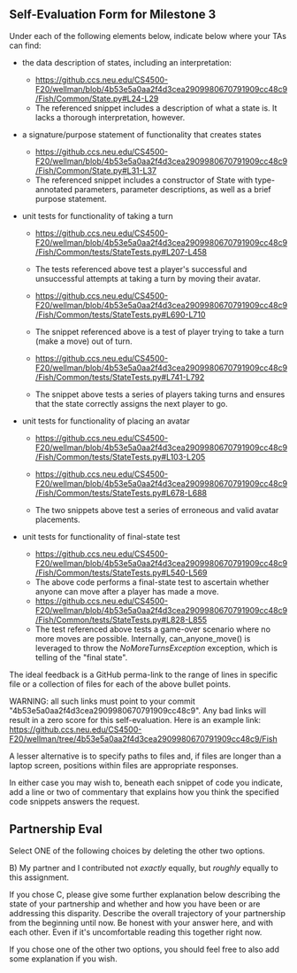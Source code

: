 ## Self-Evaluation Form for Milestone 3

Under each of the following elements below, indicate below where your
TAs can find:

- the data description of states, including an interpretation:
  - https://github.ccs.neu.edu/CS4500-F20/wellman/blob/4b53e5a0aa2f4d3cea2909980670791909cc48c9/Fish/Common/State.py#L24-L29
  - The referenced snippet includes a description of what a state is. It lacks a thorough interpretation, however.

- a signature/purpose statement of functionality that creates states 
  - https://github.ccs.neu.edu/CS4500-F20/wellman/blob/4b53e5a0aa2f4d3cea2909980670791909cc48c9/Fish/Common/State.py#L31-L37
  - The referenced snippet includes a constructor of State with type-annotated parameters, parameter descriptions, as well as a brief purpose statement.

- unit tests for functionality of taking a turn
  - https://github.ccs.neu.edu/CS4500-F20/wellman/blob/4b53e5a0aa2f4d3cea2909980670791909cc48c9/Fish/Common/tests/StateTests.py#L207-L458
  - The tests referenced above test a player's successful and unsuccessful attempts at taking a turn by moving their avatar.

  - https://github.ccs.neu.edu/CS4500-F20/wellman/blob/4b53e5a0aa2f4d3cea2909980670791909cc48c9/Fish/Common/tests/StateTests.py#L690-L710
  - The snippet referenced above is a test of player trying to take a turn (make a move) out of turn.

  - https://github.ccs.neu.edu/CS4500-F20/wellman/blob/4b53e5a0aa2f4d3cea2909980670791909cc48c9/Fish/Common/tests/StateTests.py#L741-L792
  - The snippet above tests a series of players taking turns and ensures that the state correctly assigns the next player to go.

- unit tests for functionality of placing an avatar
  - https://github.ccs.neu.edu/CS4500-F20/wellman/blob/4b53e5a0aa2f4d3cea2909980670791909cc48c9/Fish/Common/tests/StateTests.py#L103-L205

  - https://github.ccs.neu.edu/CS4500-F20/wellman/blob/4b53e5a0aa2f4d3cea2909980670791909cc48c9/Fish/Common/tests/StateTests.py#L678-L688
  - The two snippets above test a series of erroneous and valid avatar placements.

- unit tests for functionality of final-state test
  - https://github.ccs.neu.edu/CS4500-F20/wellman/blob/4b53e5a0aa2f4d3cea2909980670791909cc48c9/Fish/Common/tests/StateTests.py#L540-L569
  - The above code performs a final-state test to ascertain whether anyone can move after a player has made a move.
  - https://github.ccs.neu.edu/CS4500-F20/wellman/blob/4b53e5a0aa2f4d3cea2909980670791909cc48c9/Fish/Common/tests/StateTests.py#L828-L855
  - The test referenced above tests a game-over scenario where no more moves are possible. Internally, can_anyone_move() is leveraged to throw the *NoMoreTurnsException* exception, which is telling of the "final state".

The ideal feedback is a GitHub perma-link to the range of lines in specific
file or a collection of files for each of the above bullet points.

  WARNING: all such links must point to your commit "4b53e5a0aa2f4d3cea2909980670791909cc48c9".
  Any bad links will result in a zero score for this self-evaluation.
  Here is an example link:
    <https://github.ccs.neu.edu/CS4500-F20/wellman/tree/4b53e5a0aa2f4d3cea2909980670791909cc48c9/Fish>

A lesser alternative is to specify paths to files and, if files are
longer than a laptop screen, positions within files are appropriate
responses.

In either case you may wish to, beneath each snippet of code you
indicate, add a line or two of commentary that explains how you think
the specified code snippets answers the request.

## Partnership Eval 

Select ONE of the following choices by deleting the other two options.

B) My partner and I contributed not *exactly* equally, but *roughly*
   equally to this assignment.


If you chose C, please give some further explanation below describing
the state of your partnership and whether and how you have been or are
addressing this disparity. Describe the overall trajectory of your
partnership from the beginning until now. Be honest with your answer
here, and with each other. Even if it's uncomfortable reading this
together right now.

If you chose one of the other two options, you should feel free to
also add some explanation if you wish. 
